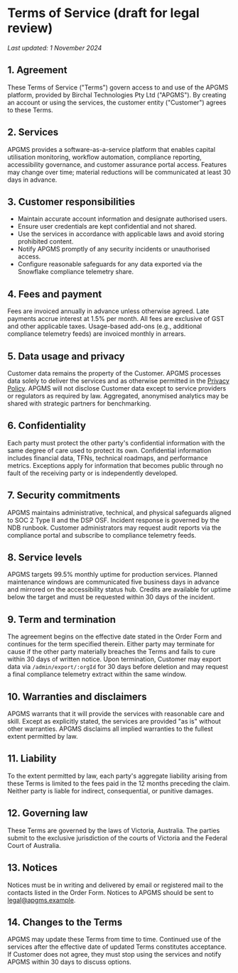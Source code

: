 # Terms of Service (draft for legal review)

_Last updated: 1 November 2024_

## 1. Agreement

These Terms of Service ("Terms") govern access to and use of the APGMS platform, provided by
Birchal Technologies Pty Ltd ("APGMS"). By creating an account or using the services, the
customer entity ("Customer") agrees to these Terms.

## 2. Services

APGMS provides a software-as-a-service platform that enables capital utilisation monitoring,
workflow automation, compliance reporting, accessibility governance, and customer assurance
portal access. Features may change over time; material reductions will be communicated at least
30 days in advance.

## 3. Customer responsibilities

- Maintain accurate account information and designate authorised users.
- Ensure user credentials are kept confidential and not shared.
- Use the services in accordance with applicable laws and avoid storing prohibited content.
- Notify APGMS promptly of any security incidents or unauthorised access.
- Configure reasonable safeguards for any data exported via the Snowflake compliance telemetry share.

## 4. Fees and payment

Fees are invoiced annually in advance unless otherwise agreed. Late payments accrue interest
at 1.5% per month. All fees are exclusive of GST and other applicable taxes. Usage-based
add-ons (e.g., additional compliance telemetry feeds) are invoiced monthly in arrears.

## 5. Data usage and privacy

Customer data remains the property of the Customer. APGMS processes data solely to deliver the
services and as otherwise permitted in the [Privacy Policy](Privacy-Policy-draft.md). APGMS will
not disclose Customer data except to service providers or regulators as required by law. Aggregated,
anonymised analytics may be shared with strategic partners for benchmarking.

## 6. Confidentiality

Each party must protect the other party's confidential information with the same degree of care
used to protect its own. Confidential information includes financial data, TFNs, technical
roadmaps, and performance metrics. Exceptions apply for information that becomes public through
no fault of the receiving party or is independently developed.

## 7. Security commitments

APGMS maintains administrative, technical, and physical safeguards aligned to SOC 2 Type II and
the DSP OSF. Incident response is governed by the NDB runbook. Customer administrators may
request audit reports via the compliance portal and subscribe to compliance telemetry feeds.

## 8. Service levels

APGMS targets 99.5% monthly uptime for production services. Planned maintenance windows are
communicated five business days in advance and mirrored on the accessibility status hub. Credits
are available for uptime below the target and must be requested within 30 days of the incident.

## 9. Term and termination

The agreement begins on the effective date stated in the Order Form and continues for the term
specified therein. Either party may terminate for cause if the other party materially breaches the
Terms and fails to cure within 30 days of written notice. Upon termination, Customer may export
data via `/admin/export/:orgId` for 30 days before deletion and may request a final compliance
telemetry extract within the same window.

## 10. Warranties and disclaimers

APGMS warrants that it will provide the services with reasonable care and skill. Except as
explicitly stated, the services are provided "as is" without other warranties. APGMS disclaims
all implied warranties to the fullest extent permitted by law.

## 11. Liability

To the extent permitted by law, each party's aggregate liability arising from these Terms is
limited to the fees paid in the 12 months preceding the claim. Neither party is liable for
indirect, consequential, or punitive damages.

## 12. Governing law

These Terms are governed by the laws of Victoria, Australia. The parties submit to the exclusive
jurisdiction of the courts of Victoria and the Federal Court of Australia.

## 13. Notices

Notices must be in writing and delivered by email or registered mail to the contacts listed in the
Order Form. Notices to APGMS should be sent to legal@apgms.example.

## 14. Changes to the Terms

APGMS may update these Terms from time to time. Continued use of the services after the effective
date of updated Terms constitutes acceptance. If Customer does not agree, they must stop using
the services and notify APGMS within 30 days to discuss options.

